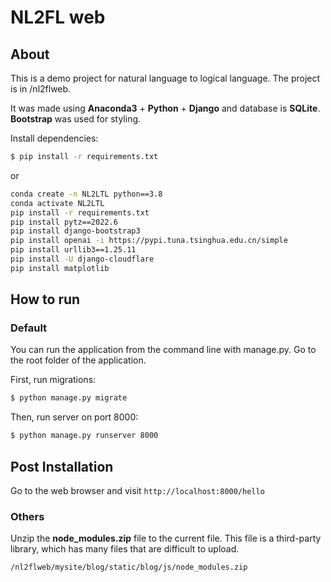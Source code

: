 # NL2FL web

## About

This is a demo project for natural language to logical language. The project is in /nl2flweb.

It was made using  **Anaconda3**  + **Python** + **Django** and database is **SQLite**.
**Bootstrap** was used for styling.

Install dependencies:
```bash
$ pip install -r requirements.txt
```
or
```bash
conda create -n NL2LTL python==3.8
conda activate NL2LTL
pip install -r requirements.txt
pip install pytz==2022.6
pip install django-bootstrap3
pip install openai -i https://pypi.tuna.tsinghua.edu.cn/simple
pip install urllib3==1.25.11
pip install -U django-cloudflare
pip install matplotlib
```

## How to run

### Default

You can run the application from the command line with manage.py.
Go to the root folder of the application.

First, run migrations:
```bash
$ python manage.py migrate
```
Then, run server on port 8000:
```bash
$ python manage.py runserver 8000
```

## Post Installation

Go to the web browser and visit `http://localhost:8000/hello`

### Others
Unzip the **node_modules.zip** file to the current file. This file is a third-party library, which has many files that are difficult to upload.
```
/nl2flweb/mysite/blog/static/blog/js/node_modules.zip  
```



